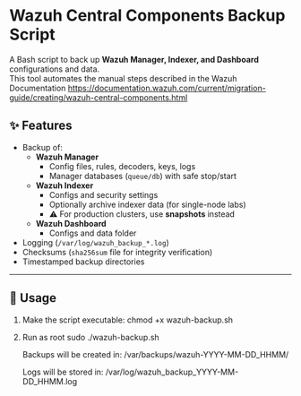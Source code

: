 # Wazuh Central Components Backup Script

A Bash script to back up **Wazuh Manager, Indexer, and Dashboard** configurations and data.  
This tool automates the manual steps described in the Wazuh Documentation https://documentation.wazuh.com/current/migration-guide/creating/wazuh-central-components.html

## ✨ Features
- Backup of:
  - **Wazuh Manager**
    - Config files, rules, decoders, keys, logs
    - Manager databases (`queue/db`) with safe stop/start
  - **Wazuh Indexer**
    - Configs and security settings
    - Optionally archive indexer data (for single-node labs)
    - ⚠️ For production clusters, use **snapshots** instead
  - **Wazuh Dashboard**
    - Configs and data folder
- Logging (`/var/log/wazuh_backup_*.log`)
- Checksums (`sha256sum` file for integrity verification)
- Timestamped backup directories

---

## 🚀 Usage
1. Make the script executable:
   chmod +x wazuh-backup.sh
   
2. Run as root
  sudo ./wazuh-backup.sh

   Backups will be created in:
  /var/backups/wazuh-YYYY-MM-DD_HHMM/

   Logs will be stored in:
   /var/log/wazuh_backup_YYYY-MM-DD_HHMM.log


